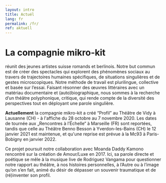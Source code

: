 ```yaml
---
layout: intro
title: Actuél
lang: fr
permalink: /fr/
ref: aktuell
---
```

# La compagnie mikro-kit
réunit des jeunes artistes suisse romands et berlinois. Notre but commun est de créer des spectacles qui explorent des phénomènes sociaux au travers de trajectoires humaines spécifiques, de situations singulières et de gestes microscopiques. Notre méthode de travail est plurilingue, collective et basée sur l’essai. Faisant résonner des œuvres littéraires avec un matériau documentaire et (auto)biographique, nous sommes à la recherche d’un théâtre polyphonique, critique, qui rende compte de la diversité des perspectives tout en déployant une parole singulière. 

**Actuellement** la compagnie mikro-kit a créé “Profil” au Théâtre de Vidy à Lausanne (CH) - à l'affiche du 28 octobre au 7 novembre 2020. Les dates de tournée aux „Rencontres à l’Échelle“ à Marseille (FR) sont reportées, tandis que celle au Théâtre Benno Besson à Yverdon-les-Bains (CH) le 12 janvier 2021 est maintenue, et qu'une reprise est prévue à la Mc93 à Paris-Bobigny en janvier 2022.

Ce projet poursuit notre collaboration avec Moanda Daddy Kamono rencontré sur la création de Amour/Luxe en 2017. Ici, sa parole directe et poétique se mêle à la musique live de Rodriguez Vangama pour questionner notre rapport au théâtre, à nos histoires personnelles, à l’Autre ou à l’image qu’on s’en fait, animé du désir de dépasser un souvenir traumatique et de (ré)inventer son profil.

